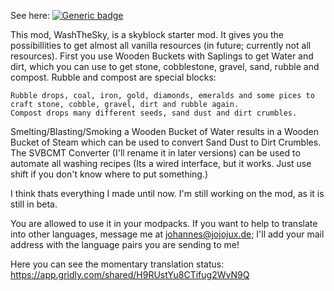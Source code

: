 See here: 
[![Generic badge](https://img.shields.io/badge/Availible%20on-curseforge-green.svg)](https://www.curseforge.com/minecraft/mc-mods/washthesky)

This mod, WashTheSky, is a skyblock starter mod. It gives you the possibillities to get almost all vanilla resources (in future; currently not all resources).
First you use Wooden Buckets with Saplings to get Water and dirt, which you can use to get stone, cobblestone, gravel, sand, rubble and compost.
Rubble and compost are special blocks:

    Rubble drops, coal, iron, gold, diamonds, emeralds and some pices to craft stone, cobble, gravel, dirt and rubble again.
    Compost drops many different seeds, sand dust and dirt crumbles.

Smelting/Blasting/Smoking a Wooden Bucket of Water results in a Wooden Bucket of Steam which can be used to convert Sand Dust to Dirt Crumbles.
The SVBCMT Converter (I'll rename it in later versions) can be used to automate all washing recipes (Its a wired interface, but it works. Just use shift if you don't know where to put something.)

I think thats everything I made until now. I'm still working on the mod, as it is still in beta.

 

You are allowed to use it in your modpacks.
If you want to help to translate into other languages, message me at johannes@jojojux.de; I'll add your mail address with the language pairs you are sending to me!

Here you can see the momentary translation status: https://app.gridly.com/shared/H9RUstYu8CTifug2WvN9Q
